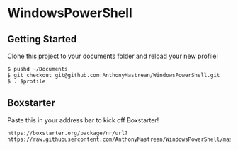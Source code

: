 # WindowsPowerShell

## Getting Started

Clone this project to your documents folder and reload your new profile!

```
$ pushd ~/Documents
$ git checkout git@github.com:AnthonyMastrean/WindowsPowerShell.git
$ . $profile
```

## Boxstarter

Paste this in your address bar to kick off Boxstarter!

```
https://boxstarter.org/package/nr/url?https://raw.githubusercontent.com/AnthonyMastrean/WindowsPowerShell/master/boxstarter.ps1
```
